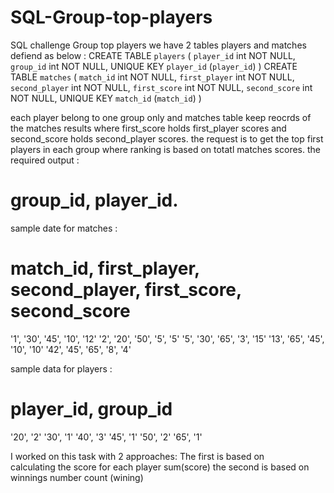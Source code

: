 # SQL-Group-top-players
SQL challenge Group top players 
we have 2 tables players and matches defiend as below :
CREATE TABLE `players` (
  `player_id` int NOT NULL,
  `group_id` int NOT NULL,
  UNIQUE KEY `player_id` (`player_id`)
)
CREATE TABLE `matches` (
  `match_id` int NOT NULL,
  `first_player` int NOT NULL,
  `second_player` int NOT NULL,
  `first_score` int NOT NULL,
  `second_score` int NOT NULL,
  UNIQUE KEY `match_id` (`match_id`)
)

each player belong to one group only and matches table keep reocrds of the matches results where first_score holds first_player scores and second_score holds second_player scores.
the request is to get the top first players in each group where ranking is based on totatl matches scores.
the required output :
# group_id, player_id.

sample date for matches :
# match_id, first_player, second_player, first_score, second_score
'1', '30', '45', '10', '12'
'2', '20', '50', '5', '5'
'5', '30', '65', '3', '15'
'13', '65', '45', '10', '10'
'42', '45', '65', '8', '4'

sample data for players :
# player_id, group_id
'20', '2'
'30', '1'
'40', '3'
'45', '1'
'50', '2'
'65', '1'

I worked on this task with 2 approaches:
The first is based on calculating the score for each player sum(score)
the second is based on winnings number count (wining)

